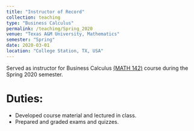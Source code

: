 ```yaml
---
title: "Instructor of Record"
collection: teaching
type: "Business Calculus"
permalink: /teaching/Spring_2020
venue: "Texas A&M University, Mathematics"
semester: "Spring"
date: 2020-03-01
location: "College Station, TX, USA"
---
```


Served as instructor for Business Calculus [(MATH 142)](https://www.math.tamu.edu/courses/math142/) course during the Spring 2020 semester.

Duties:
===

* Developed course material and lectured in class.
* Prepared and graded exams and quizzes.